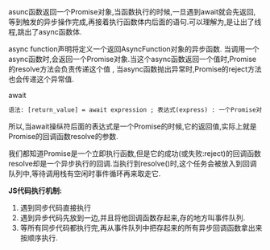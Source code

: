 asunc函数返回一个Promise对象,当函数执行的时候,一旦遇到await就会先返回,等到触发的异步操作完成,再接着执行函数体内后面的语句.可以理解为,是让出了线程,跳出了async函数体.

async function声明将定义一个返回AsyncFunction对象的异步函数. 当调用一个async函数时,会返回一个Promise对象.当这个async函数返回一个值时,Promise的resolve方法会负责传递这个值 , 当async函数抛出异常时,Promise的reject方法也会传递这个异常值.

await

```txt
语法: [return_value] = await expression ; 表达式(express) : 一个Promise对象或者任何要等待的值. 返回值(return_value) : 返回Promise对象的处理结果.如果等待的不是Promise对象,则返回该值本身
```

所以,当await操纵符后面的表达式是一个Promise的时候,它的返回值,实际上就是Promise的回调函数resolve的参数.

我们都知道Promise是一个立即执行函数,但是它的成功(或失败:reject)的回调函数resolve却是一个异步执行的回调.当执行到resolve()时,这个任务会被放入到回调队列中,等待调用栈有空闲时事件循环再来取走它.

**JS代码执行机制:**

1. 遇到同步代码直接执行
2. 遇到异步代码先放到一边,并且将他回调函数存起来,存的地方叫事件队列.
3. 等所有同步代码都执行完,再从事件队列中把存起来的所有异步回调函数拿出来按顺序执行.

